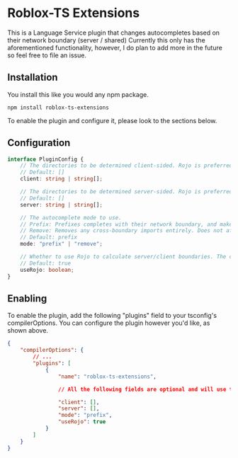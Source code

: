 # Roblox-TS Extensions
This is a Language Service plugin that changes autocompletes based on their network boundary (server / shared)
Currently this only has the aforementioned functionality, however, I do plan to add more in the future so feel free to file an issue.

## Installation
You install this like you would any npm package.

`npm install roblox-ts-extensions`

To enable the plugin and configure it, please look to the sections below.

## Configuration
```ts
interface PluginConfig {
	// The directories to be determined client-sided. Rojo is preferred, however these can override Rojo if necessary.
	// Default: []
	client: string | string[];

	// The directories to be determined server-sided. Rojo is preferred, however these can override Rojo if necessary.
	// Default: []
	server: string | string[];

	// The autocomplete mode to use.
	// Prefix: Prefixes completes with their network boundary, and makes cross-boundary (client<->server, shared->client/server) imports type only.
	// Remove: Removes any cross-boundary imports entirely. Does not affect manual imports or existing imports.
	// Default: prefix
	mode: "prefix" | "remove";

	// Whether to use Rojo to calculate server/client boundaries. The client and server properties can override certain directories if necessary.
	// Default: true
	useRojo: boolean;
}
```


## Enabling
To enable the plugin, add the following "plugins" field to your tsconfig's compilerOptions. You can configure the plugin however you'd like, as shown above.
```json
{
	"compilerOptions": {
		// ...
		"plugins": [
			{
				"name": "roblox-ts-extensions",

				// All the following fields are optional and will use their defaults if omitted.

				"client": [],
				"server": [],
				"mode": "prefix",
				"useRojo": true
			}
		]
	}
}
```
